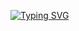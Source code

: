 [![Typing SVG](https://readme-typing-svg.demolab.com?font=Fira+Code&pause=1000&color=F718C2&width=435&lines=Hello+welcome+to+my+GitHub+profile;I'm+Emilly+Lopes+FullStack+developer)](https://git.io/typing-svg)
